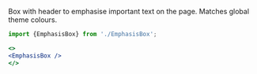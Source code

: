 Box with header to emphasise important text on the page. Matches global theme colours.

```jsx
import {EmphasisBox} from './EmphasisBox';

<>
<EmphasisBox />
</>